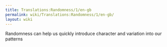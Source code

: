 ```yaml
---
title: Translations:Randomness/1/en-gb
permalink: wiki/Translations:Randomness/1/en-gb/
layout: wiki
---
```


Randomness can help us quickly introduce character and variation into
our patterns

